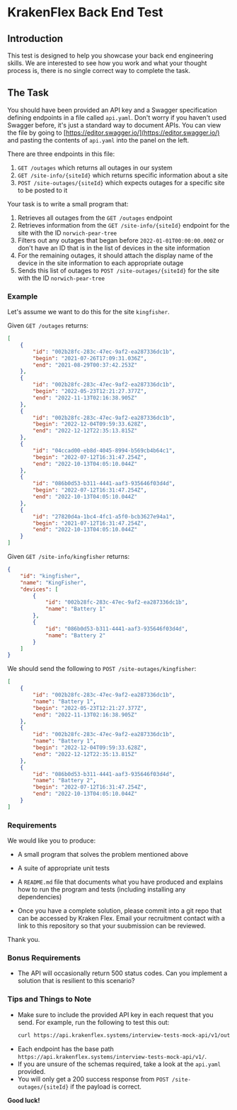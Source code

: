 # KrakenFlex Back End Test

## Introduction

This test is designed to help you showcase your back end engineering skills. We are interested to see how you work and
what your thought process is, there is no single correct way to complete the task.

## The Task

You should have been provided an API key and a Swagger specification defining endpoints in a file called `api.yaml`.
Don't worry if you haven't used Swagger before, it's just a standard way to document APIs. You can view the file by going
to [https://editor.swagger.io/](https://editor.swagger.io/) and pasting the contents of `api.yaml` into the panel on the
left.

There are three endpoints in this file:

1. `GET /outages` which returns all outages in our system
2. `GET /site-info/{siteId}` which returns specific information about a site
3. `POST /site-outages/{siteId}` which expects outages for a specific site to be posted to it

Your task is to write a small program that:

1. Retrieves all outages from the `GET /outages` endpoint
2. Retrieves information from the `GET /site-info/{siteId}` endpoint for the site with the ID `norwich-pear-tree`
3. Filters out any outages that began before `2022-01-01T00:00:00.000Z` or don't have an ID that is in the list of
   devices in the site information
4. For the remaining outages, it should attach the display name of the device in the site information to each appropriate outage
5. Sends this list of outages to `POST /site-outages/{siteId}` for the site with the ID `norwich-pear-tree`

### Example

Let's assume we want to do this for the site `kingfisher`.

Given `GET /outages` returns:

```json
[
    {
        "id": "002b28fc-283c-47ec-9af2-ea287336dc1b",
        "begin": "2021-07-26T17:09:31.036Z",
        "end": "2021-08-29T00:37:42.253Z"
    },
    {
        "id": "002b28fc-283c-47ec-9af2-ea287336dc1b",
        "begin": "2022-05-23T12:21:27.377Z",
        "end": "2022-11-13T02:16:38.905Z"
    },
    {
        "id": "002b28fc-283c-47ec-9af2-ea287336dc1b",
        "begin": "2022-12-04T09:59:33.628Z",
        "end": "2022-12-12T22:35:13.815Z"
    },
    {
        "id": "04ccad00-eb8d-4045-8994-b569cb4b64c1",
        "begin": "2022-07-12T16:31:47.254Z",
        "end": "2022-10-13T04:05:10.044Z"
    },
    {
        "id": "086b0d53-b311-4441-aaf3-935646f03d4d",
        "begin": "2022-07-12T16:31:47.254Z",
        "end": "2022-10-13T04:05:10.044Z"
    },
    {
        "id": "27820d4a-1bc4-4fc1-a5f0-bcb3627e94a1",
        "begin": "2021-07-12T16:31:47.254Z",
        "end": "2022-10-13T04:05:10.044Z"
    }
]
```

Given `GET /site-info/kingfisher` returns:

```json
{
    "id": "kingfisher",
    "name": "KingFisher",
    "devices": [
        {
            "id": "002b28fc-283c-47ec-9af2-ea287336dc1b",
            "name": "Battery 1"
        },
        {
            "id": "086b0d53-b311-4441-aaf3-935646f03d4d",
            "name": "Battery 2"
        }
    ]
}
```

We should send the following to `POST /site-outages/kingfisher`:

```json
[
    {
        "id": "002b28fc-283c-47ec-9af2-ea287336dc1b",
        "name": "Battery 1",
        "begin": "2022-05-23T12:21:27.377Z",
        "end": "2022-11-13T02:16:38.905Z"
    },
    {
        "id": "002b28fc-283c-47ec-9af2-ea287336dc1b",
        "name": "Battery 1",
        "begin": "2022-12-04T09:59:33.628Z",
        "end": "2022-12-12T22:35:13.815Z"
    },
    {
        "id": "086b0d53-b311-4441-aaf3-935646f03d4d",
        "name": "Battery 2",
        "begin": "2022-07-12T16:31:47.254Z",
        "end": "2022-10-13T04:05:10.044Z"
    }
]
```

### Requirements

We would like you to produce:

-   A small program that solves the problem mentioned above
-   A suite of appropriate unit tests
-   A `README.md` file that documents what you have produced and explains how to run the program and tests (including installing any dependencies)

-   Once you have a complete solution, please commit into a git repo that can be accessed by Kraken Flex. Email your recruitment contact with a link to this repository so that your suubmission can be reviewed.

Thank you.

### Bonus Requirements

-   The API will occasionally return 500 status codes. Can you implement a solution that is resilient to this scenario?

### Tips and Things to Note

-   Make sure to include the provided API key in each request that you send. For example, run the following to test
    this out:
    ```bash
    curl https://api.krakenflex.systems/interview-tests-mock-api/v1/outages -H "x-api-key: <API KEY>"
    ```
-   Each endpoint has the base path `https://api.krakenflex.systems/interview-tests-mock-api/v1/`.
-   If you are unsure of the schemas required, take a look at the `api.yaml` provided.
-   You will only get a 200 success response from `POST /site-outages/{siteId}` if the payload is correct.

**Good luck!**
